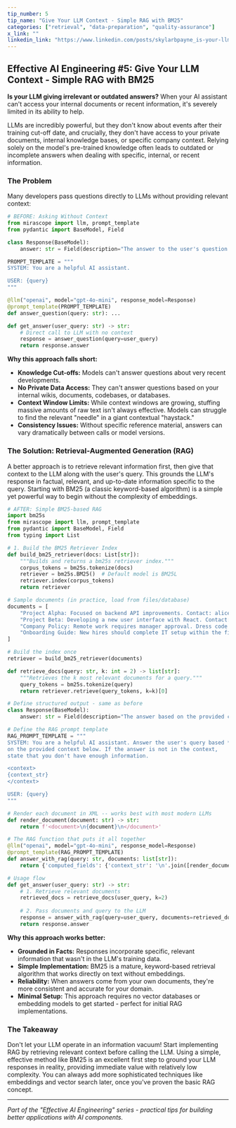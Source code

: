 ```yaml
---
tip_number: 5
tip_name: "Give Your LLM Context - Simple RAG with BM25"
categories: ["retrieval", "data-preparation", "quality-assurance"]
x_link: ""
linkedin_link: "https://www.linkedin.com/posts/skylarbpayne_is-your-llm-giving-irrelevant-or-outdated-activity-7325581478631718912-QbQk?utm_source=share&utm_medium=member_desktop&rcm=ACoAABKpCf4BI_Yx2u7h66sgi5z1NF3aEYFHgps"
---
```


## Effective AI Engineering #5: Give Your LLM Context - Simple RAG with BM25

**Is your LLM giving irrelevant or outdated answers?** When your AI assistant can't access your internal documents or recent information, it's severely limited in its ability to help.

LLMs are incredibly powerful, but they don't know about events after their training cut-off date, and crucially, they don't have access to your private documents, internal knowledge bases, or specific company context. Relying solely on the model's pre-trained knowledge often leads to outdated or incomplete answers when dealing with specific, internal, or recent information.

### The Problem

Many developers pass questions directly to LLMs without providing relevant context:

```python
# BEFORE: Asking Without Context
from mirascope import llm, prompt_template
from pydantic import BaseModel, Field

class Response(BaseModel):
    answer: str = Field(description="The answer to the user's question.")

PROMPT_TEMPLATE = """
SYSTEM: You are a helpful AI assistant.

USER: {query}
"""

@llm("openai", model="gpt-4o-mini", response_model=Response)
@prompt_template(PROMPT_TEMPLATE)
def answer_question(query: str): ...

def get_answer(user_query: str) -> str:
    # Direct call to LLM with no context
    response = answer_question(query=user_query)
    return response.answer
```

**Why this approach falls short:**

- **Knowledge Cut-offs:** Models can't answer questions about very recent developments.
- **No Private Data Access:** They can't answer questions based on your internal wikis, documents, codebases, or databases.
- **Context Window Limits:** While context windows are growing, stuffing massive amounts of raw text isn't always effective. Models can struggle to find the relevant "needle" in a giant contextual "haystack."
- **Consistency Issues:** Without specific reference material, answers can vary dramatically between calls or model versions.

### The Solution: Retrieval-Augmented Generation (RAG)

A better approach is to retrieve relevant information first, then give that context to the LLM along with the user's query. This grounds the LLM's response in factual, relevant, and up-to-date information specific to the query. Starting with BM25 (a classic keyword-based algorithm) is a simple yet powerful way to begin without the complexity of embeddings.

```python
# AFTER: Simple BM25-based RAG
import bm25s
from mirascope import llm, prompt_template
from pydantic import BaseModel, Field
from typing import List

# 1. Build the BM25 Retriever Index
def build_bm25_retriever(docs: List[str]):
    """Builds and returns a bm25s retriever index."""
    corpus_tokens = bm25s.tokenize(docs)
    retriever = bm25s.BM25()  # Default model is BM25L
    retriever.index(corpus_tokens)
    return retriever

# Sample documents (in practice, load from files/database)
documents = [
    "Project Alpha: Focused on backend API improvements. Contact: alice@example.com. Status: On track.",
    "Project Beta: Developing a new user interface with React. Contact: bob@example.com. Status: Planning.",
    "Company Policy: Remote work requires manager approval. Dress code is business casual.",
    "Onboarding Guide: New hires should complete IT setup within the first week. Contact hr@example.com.",
]

# Build the index once
retriever = build_bm25_retriever(documents)

def retrieve_docs(query: str, k: int = 2) -> list[str]:
    """Retrieves the k most relevant documents for a query."""
    query_tokens = bm25s.tokenize(query)
    return retriever.retrieve(query_tokens, k=k)[0]

# Define structured output - same as before
class Response(BaseModel):
    answer: str = Field(description="The answer based on the provided context and query.")

# Define the RAG prompt template
RAG_PROMPT_TEMPLATE = """
SYSTEM: You are a helpful AI assistant. Answer the user's query based *only*
on the provided context below. If the answer is not in the context,
state that you don't have enough information.

<context>
{context_str}
</context>

USER: {query}
"""

# Render each document in XML -- works best with most modern LLMs
def render_document(document: str) -> str:
    return f'<document>\n{document}\n</document>'

# The RAG function that puts it all together
@llm("openai", model="gpt-4o-mini", response_model=Response)
@prompt_template(RAG_PROMPT_TEMPLATE)
def answer_with_rag(query: str, documents: list[str]):
    return {'computed_fields': {'context_str': '\n'.join([render_document(doc) for doc in documents])}}

# Usage flow
def get_answer(user_query: str) -> str:
    # 1. Retrieve relevant documents
    retrieved_docs = retrieve_docs(user_query, k=2)
    
    # 2. Pass documents and query to the LLM
    response = answer_with_rag(query=user_query, documents=retrieved_docs)
    return response.answer
```

**Why this approach works better:**

- **Grounded in Facts:** Responses incorporate specific, relevant information that wasn't in the LLM's training data.
- **Simple Implementation:** BM25 is a mature, keyword-based retrieval algorithm that works directly on text without embeddings.
- **Reliability:** When answers come from your own documents, they're more consistent and accurate for your domain.
- **Minimal Setup:** This approach requires no vector databases or embedding models to get started - perfect for initial RAG implementations.

### The Takeaway

Don't let your LLM operate in an information vacuum! Start implementing RAG by retrieving relevant context before calling the LLM. Using a simple, effective method like BM25 is an excellent first step to ground your LLM responses in reality, providing immediate value with relatively low complexity. You can always add more sophisticated techniques like embeddings and vector search later, once you've proven the basic RAG concept.

---
*Part of the "Effective AI Engineering" series - practical tips for building better applications with AI components.*